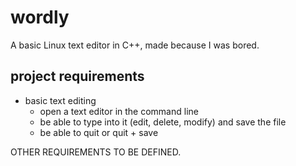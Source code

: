 # wordly
A basic Linux text editor in C++, made because I was bored. 

## project requirements

- basic text editing
  - open a text editor in the command line
  - be able to type into it (edit, delete, modify) and save the file
  - be able to quit or quit + save

OTHER REQUIREMENTS TO BE DEFINED.

